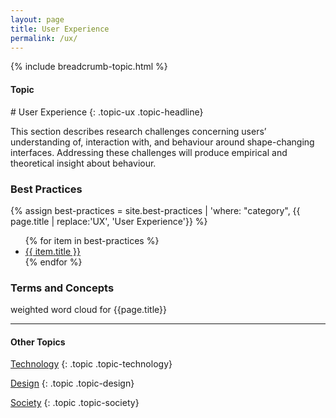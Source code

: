 ```yaml
---
layout: page
title: User Experience
permalink: /ux/
---
```


{% include breadcrumb-topic.html %}

<h4 class="strap">Topic</h4>
# User Experience
{: .topic-ux .topic-headline}

This section describes research challenges concerning users’ understanding of, interaction with, and behaviour around shape-changing interfaces. Addressing these challenges will produce empirical and theoretical insight about behaviour.

### Best Practices

{% assign best-practices = site.best-practices | 'where: "category", {{ page.title | replace:'UX', 'User Experience'}} %}
<ul>
{% for item in best-practices %}
  <li><a href="{{ item.url }}">{{ item.title }}</a></li>
{% endfor %}
</ul>

### Terms and Concepts

weighted word cloud for {{page.title}}

<hr class="panel-line">
<h4>Other Topics</h4>

<a href="/technology/">Technology</a>
{: .topic .topic-technology}

<a href="/design/">Design</a>
{: .topic .topic-design}

<a href="/society/">Society</a>
{: .topic .topic-society}
